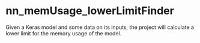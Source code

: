 # nn_memUsage_lowerLimitFinder
Given a Keras model and some data on its inputs, the project will calculate a lower limit for the memory usage of the model.

